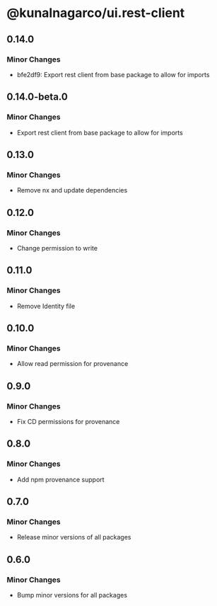 # @kunalnagarco/ui.rest-client

## 0.14.0

### Minor Changes

- bfe2df9: Export rest client from base package to allow for imports

## 0.14.0-beta.0

### Minor Changes

- Export rest client from base package to allow for imports

## 0.13.0

### Minor Changes

- Remove nx and update dependencies

## 0.12.0

### Minor Changes

- Change permission to write

## 0.11.0

### Minor Changes

- Remove Identity file

## 0.10.0

### Minor Changes

- Allow read permission for provenance

## 0.9.0

### Minor Changes

- Fix CD permissions for provenance

## 0.8.0

### Minor Changes

- Add npm provenance support

## 0.7.0

### Minor Changes

- Release minor versions of all packages

## 0.6.0

### Minor Changes

- Bump minor versions for all packages
